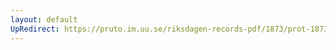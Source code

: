 ```yaml
---
layout: default
UpRedirect: https://pruto.im.uu.se/riksdagen-records-pdf/1873/prot-1873--fk--329/prot-1873--fk--329_008.pdf
---
```

